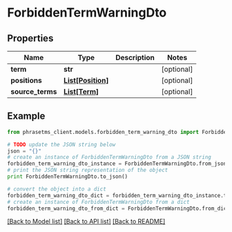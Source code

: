 # ForbiddenTermWarningDto

## Properties

| Name             | Type                              | Description | Notes      |
| ---------------- | --------------------------------- | ----------- | ---------- |
| **term**         | **str**                           |             | [optional] |
| **positions**    | [**List[Position]**](Position.md) |             | [optional] |
| **source_terms** | [**List[Term]**](Term.md)         |             | [optional] |

## Example

```python
from phrasetms_client.models.forbidden_term_warning_dto import ForbiddenTermWarningDto

# TODO update the JSON string below
json = "{}"
# create an instance of ForbiddenTermWarningDto from a JSON string
forbidden_term_warning_dto_instance = ForbiddenTermWarningDto.from_json(json)
# print the JSON string representation of the object
print ForbiddenTermWarningDto.to_json()

# convert the object into a dict
forbidden_term_warning_dto_dict = forbidden_term_warning_dto_instance.to_dict()
# create an instance of ForbiddenTermWarningDto from a dict
forbidden_term_warning_dto_from_dict = ForbiddenTermWarningDto.from_dict(forbidden_term_warning_dto_dict)
```

[[Back to Model list]](../README.md#documentation-for-models) [[Back to API list]](../README.md#documentation-for-api-endpoints) [[Back to README]](../README.md)
